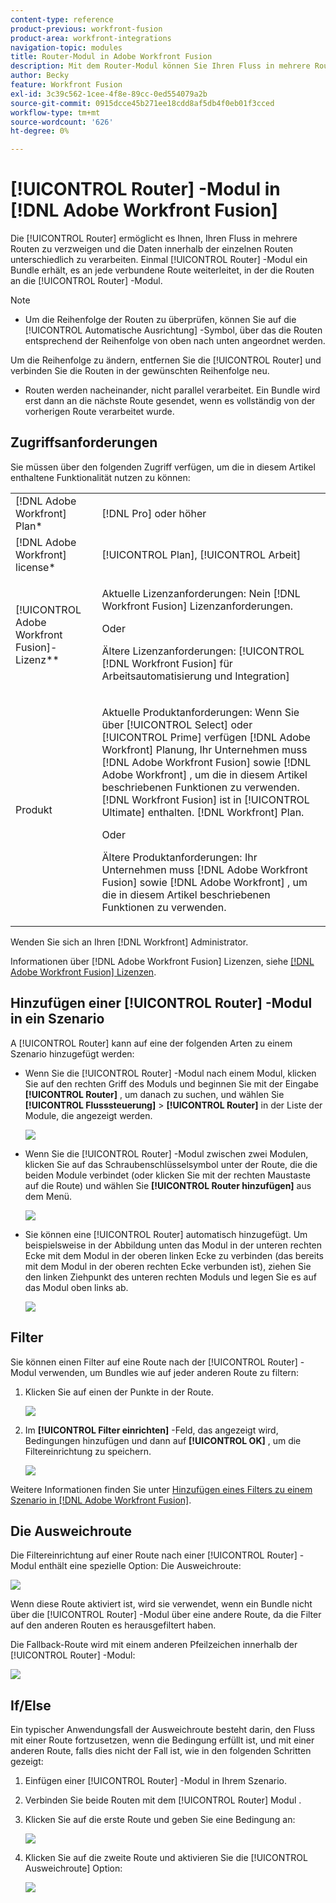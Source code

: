 ```yaml
---
content-type: reference
product-previous: workfront-fusion
product-area: workfront-integrations
navigation-topic: modules
title: Router-Modul in Adobe Workfront Fusion
description: Mit dem Router-Modul können Sie Ihren Fluss in mehrere Routen verzweigen und die Daten in den einzelnen Routen unterschiedlich verarbeiten. Sobald ein Router-Modul ein Bundle erhält, leitet es es an jede verbundene Route weiter in der Reihenfolge, in der die Routen an das Router-Modul angehängt wurden.
author: Becky
feature: Workfront Fusion
exl-id: 3c39c562-1cee-4f8e-89cc-0ed554079a2b
source-git-commit: 0915dcce45b271ee18cdd8af5db4f0eb01f3cced
workflow-type: tm+mt
source-wordcount: '626'
ht-degree: 0%

---
```


# [!UICONTROL Router] -Modul in [!DNL Adobe Workfront Fusion]

Die [!UICONTROL Router] ermöglicht es Ihnen, Ihren Fluss in mehrere Routen zu verzweigen und die Daten innerhalb der einzelnen Routen unterschiedlich zu verarbeiten. Einmal [!UICONTROL Router] -Modul ein Bundle erhält, es an jede verbundene Route weiterleitet, in der die Routen an die [!UICONTROL Router] -Modul.

>[!NOTE]
>
>* Um die Reihenfolge der Routen zu überprüfen, können Sie auf die [!UICONTROL Automatische Ausrichtung] -Symbol, über das die Routen entsprechend der Reihenfolge von oben nach unten angeordnet werden.
>
>  Um die Reihenfolge zu ändern, entfernen Sie die [!UICONTROL Router] und verbinden Sie die Routen in der gewünschten Reihenfolge neu.
>
>* Routen werden nacheinander, nicht parallel verarbeitet. Ein Bundle wird erst dann an die nächste Route gesendet, wenn es vollständig von der vorherigen Route verarbeitet wurde.
>



## Zugriffsanforderungen

Sie müssen über den folgenden Zugriff verfügen, um die in diesem Artikel enthaltene Funktionalität nutzen zu können:

<table style="table-layout:auto">
 <col> 
 <col> 
 <tbody> 
  <tr> 
    <td role="rowheader">[!DNL Adobe Workfront] Plan*</td> 
   <td> <p>[!DNL Pro] oder höher</p> </td> 
  </tr> 
  <tr data-mc-conditions=""> 
   <td role="rowheader">[!DNL Adobe Workfront] license*</td> 
   <td> <p>[!UICONTROL Plan], [!UICONTROL Arbeit]</p> </td> 
  </tr> 
  <tr> 
   <td role="rowheader">[!UICONTROL Adobe Workfront Fusion]-Lizenz**</td> 
   <td>
   <p>Aktuelle Lizenzanforderungen: Nein [!DNL Workfront Fusion] Lizenzanforderungen.</p>
   <p>Oder</p>
   <p>Ältere Lizenzanforderungen: [!UICONTROL [!DNL Workfront Fusion] für Arbeitsautomatisierung und Integration] </p>
   </td> 
  </tr> 
  <tr> 
   <td role="rowheader">Produkt</td> 
   <td>
   <p>Aktuelle Produktanforderungen: Wenn Sie über [!UICONTROL Select] oder [!UICONTROL Prime] verfügen [!DNL Adobe Workfront] Planung, Ihr Unternehmen muss [!DNL Adobe Workfront Fusion] sowie [!DNL Adobe Workfront] , um die in diesem Artikel beschriebenen Funktionen zu verwenden. [!DNL Workfront Fusion] ist in [!UICONTROL Ultimate] enthalten. [!DNL Workfront] Plan.</p>
   <p>Oder</p>
   <p>Ältere Produktanforderungen: Ihr Unternehmen muss [!DNL Adobe Workfront Fusion] sowie [!DNL Adobe Workfront] , um die in diesem Artikel beschriebenen Funktionen zu verwenden.</p>
   </td> 
  </tr> 
 </tbody> 
</table>

Wenden Sie sich an Ihren [!DNL Workfront] Administrator.

Informationen über [!DNL Adobe Workfront Fusion] Lizenzen, siehe [[!DNL Adobe Workfront Fusion] Lizenzen](../../workfront-fusion/get-started/license-automation-vs-integration.md).

## Hinzufügen einer [!UICONTROL Router] -Modul in ein Szenario

A [!UICONTROL Router] kann auf eine der folgenden Arten zu einem Szenario hinzugefügt werden:

* Wenn Sie die [!UICONTROL Router] -Modul nach einem Modul, klicken Sie auf den rechten Griff des Moduls und beginnen Sie mit der Eingabe **[!UICONTROL Router]** , um danach zu suchen, und wählen Sie **[!UICONTROL Flusssteuerung]** > **[!UICONTROL Router]** in der Liste der Module, die angezeigt werden.

  ![](assets/connect-the-router-350x108.png)

* Wenn Sie die [!UICONTROL Router] -Modul zwischen zwei Modulen, klicken Sie auf das Schraubenschlüsselsymbol unter der Route, die die beiden Module verbindet (oder klicken Sie mit der rechten Maustaste auf die Route) und wählen Sie **[!UICONTROL Router hinzufügen]** aus dem Menü.

  ![](assets/insert-router-350x191.png)

* Sie können eine [!UICONTROL Router] automatisch hinzugefügt. Um beispielsweise in der Abbildung unten das Modul in der unteren rechten Ecke mit dem Modul in der oberen linken Ecke zu verbinden (das bereits mit dem Modul in der oberen rechten Ecke verbunden ist), ziehen Sie den linken Ziehpunkt des unteren rechten Moduls und legen Sie es auf das Modul oben links ab.

  ![](assets/insert-router-automatically-350x379.png)

## Filter

Sie können einen Filter auf eine Route nach der [!UICONTROL Router] -Modul verwenden, um Bundles wie auf jeder anderen Route zu filtern:

1. Klicken Sie auf einen der Punkte in der Route.

   ![](assets/router-click-a-dot-in-route-350x339.png)

1. Im **[!UICONTROL Filter einrichten]** -Feld, das angezeigt wird, Bedingungen hinzufügen und dann auf **[!UICONTROL OK]** , um die Filtereinrichtung zu speichern.

   ![](assets/set-up-a-filter-2-350x242.png)

Weitere Informationen finden Sie unter [Hinzufügen eines Filters zu einem Szenario in [!DNL Adobe Workfront Fusion]](../../workfront-fusion/scenarios/add-a-filter-to-a-scenario.md).

## Die Ausweichroute

Die Filtereinrichtung auf einer Route nach einer [!UICONTROL Router] -Modul enthält eine spezielle Option: Die Ausweichroute:

![](assets/fallback-route-350x260.png)

Wenn diese Route aktiviert ist, wird sie verwendet, wenn ein Bundle nicht über die [!UICONTROL Router] -Modul über eine andere Route, da die Filter auf den anderen Routen es herausgefiltert haben.

Die Fallback-Route wird mit einem anderen Pfeilzeichen innerhalb der [!UICONTROL Router] -Modul:

![](assets/arrow-sign-in-router-module-350x361.png)

## If/Else

Ein typischer Anwendungsfall der Ausweichroute besteht darin, den Fluss mit einer Route fortzusetzen, wenn die Bedingung erfüllt ist, und mit einer anderen Route, falls dies nicht der Fall ist, wie in den folgenden Schritten gezeigt:

1. Einfügen einer [!UICONTROL Router] -Modul in Ihrem Szenario.
1. Verbinden Sie beide Routen mit dem [!UICONTROL Router] Modul .
1. Klicken Sie auf die erste Route und geben Sie eine Bedingung an:

   ![](assets/set-up-a-filter-2-350x242.png)

1. Klicken Sie auf die zweite Route und aktivieren Sie die [!UICONTROL Ausweichroute] Option:

   ![](assets/enable-fallback-route-option-350x238.png)
